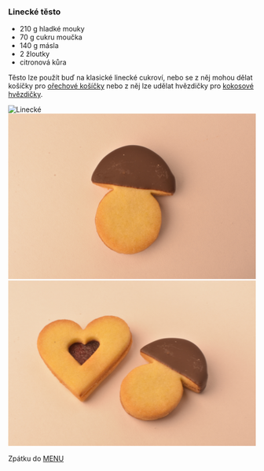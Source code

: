 ### Linecké těsto

- 210 g hladké mouky 
- 70 g cukru moučka
- 140 g másla
- 2 žloutky
- citronová kůra


Těsto lze použít buď na klasické linecké cukroví, nebo se z něj mohou dělat košíčky pro [ořechové košíčky](orechove_kosicky) nebo z něj lze udělat hvězdičky pro [kokosové hvězdičky](kokosove_hvezdičky).

![Linecké](../img/linecke.JPG)
![Linecké](../img/linecke2.JPG)
![Linecké](../img/linecke3.JPG)

Zpátku do [MENU](../index)
